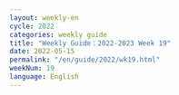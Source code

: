 ```yaml
---
layout: weekly-en
cycle: 2022
categories: weekly guide
title: "Weekly Guide：2022-2023 Week 19"
date: 2022-05-15
permalink: "/en/guide/2022/wk19.html"
weekNum: 19
language: English
---
```

